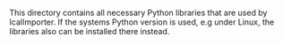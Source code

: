 This directory contains all necessary Python libraries that are used by IcalImporter. If the systems Python version is used, e.g under Linux, the libraries also can be installed there instead.
